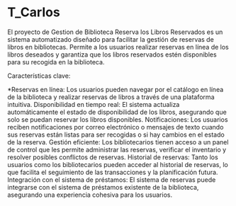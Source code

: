 # T_Carlos
El proyecto de Gestion de Biblioteca Reserva los Libros Reservados es un sistema automatizado diseñado para facilitar la gestión de reservas de libros en bibliotecas. Permite a los usuarios realizar reservas en línea de los libros deseados y garantiza que los libros reservados estén disponibles para su recogida en la biblioteca.

Características clave:

*Reservas en línea: Los usuarios pueden navegar por el catálogo en línea de la biblioteca y realizar reservas de libros a través de una plataforma intuitiva.
Disponibilidad en tiempo real: El sistema actualiza automáticamente el estado de disponibilidad de los libros, asegurando que solo se puedan reservar los libros disponibles.
Notificaciones: Los usuarios reciben notificaciones por correo electrónico o mensajes de texto cuando sus reservas están listas para ser recogidas o si hay cambios en el estado de la reserva.
Gestión eficiente: Los bibliotecarios tienen acceso a un panel de control que les permite administrar las reservas, verificar el inventario y resolver posibles conflictos de reservas.
Historial de reservas: Tanto los usuarios como los bibliotecarios pueden acceder al historial de reservas, lo que facilita el seguimiento de las transacciones y la planificación futura.
Integración con el sistema de préstamos: El sistema de reservas puede integrarse con el sistema de préstamos existente de la biblioteca, asegurando una experiencia cohesiva para los usuarios.
